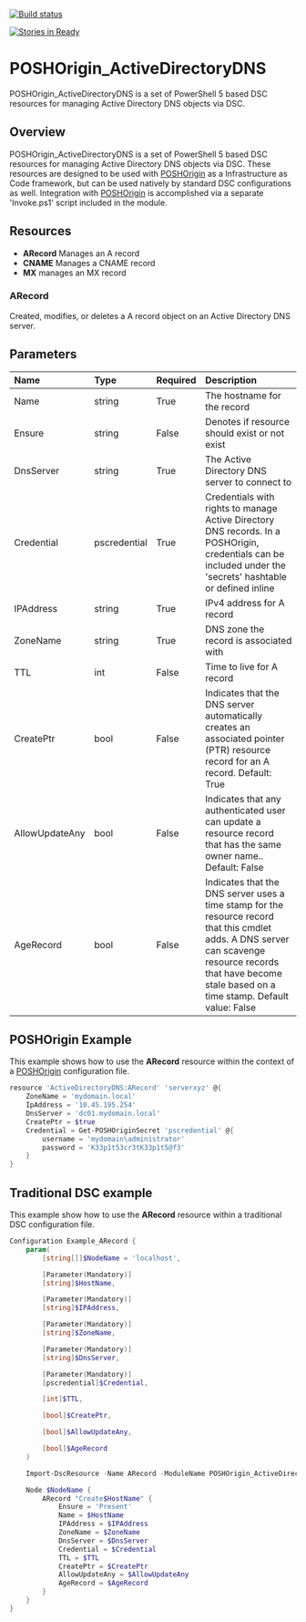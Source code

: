 [![Build status](https://ci.appveyor.com/api/projects/status/w3h64v1fk7psfke8/branch/master?svg=true)](https://ci.appveyor.com/project/devblackops/poshorigin-activedirectorydns/branch/master)

[![Stories in Ready](https://badge.waffle.io/devblackops/POSHOrigin_ActiveDirectoryDNS.png?label=ready&title=Ready)](https://waffle.io/devblackops/POSHOrigin_ActiveDirectoryDNS)

# POSHOrigin_ActiveDirectoryDNS
POSHOrigin_ActiveDirectoryDNS is a set of PowerShell 5 based DSC resources for managing Active Directory DNS objects via DSC.

## Overview
POSHOrigin_ActiveDirectoryDNS is a set of PowerShell 5 based DSC resources for managing Active Directory DNS objects via DSC. These resources are designed to be used with [POSHOrigin](https://github.com/devblackops/POSHOrigin) as a Infrastructure as Code framework, but can be used natively by standard DSC configurations as well. Integration with [POSHOrigin](https://github.com/devblackops/POSHOrigin) is accomplished via a separate 'Invoke.ps1' script included in the module.

## Resources
* **ARecord** Manages an A record
* **CNAME** Manages a CNAME record
* **MX** manages an MX record

### ARecord

Created, modifies, or deletes a A record object on an Active Directory DNS server.

Parameters
----------

| Name            | Type         | Required | Description
| :---------------|:-------------|:---------|:-----------|
| Name            | string       | True     | The hostname for the record
| Ensure          | string       | False    | Denotes if resource should exist or not exist
| DnsServer       | string       | True     | The Active Directory DNS server to connect to
| Credential      | pscredential | True     | Credentials with rights to manage Active Directory DNS records. In a POSHOrigin, credentials can be included under the 'secrets' hashtable or defined inline
| IPAddress       | string       | True     | IPv4 address for A record
| ZoneName        | string       | True     | DNS zone the record is associated with
| TTL             | int          | False    | Time to live for A record
| CreatePtr       | bool         | False    | Indicates that the DNS server automatically creates an associated pointer (PTR) resource record for an A record. Default: True
| AllowUpdateAny  | bool         | False    | Indicates that any authenticated user can update a resource record that has the same owner name.. Default: False
| AgeRecord       | bool         | False    | Indicates that the DNS server uses a time stamp for the resource record that this cmdlet adds. A DNS server can scavenge resource records that have become stale based on a time stamp. Default value: False

## POSHOrigin Example

This example shows how to use the **ARecord** resource within the context of a [POSHOrigin](https://github.com/devblackops/POSHOrigin) configuration file.

```PowerShell
resource 'ActiveDirectoryDNS:ARecord' 'serverxyz' @{
    ZoneName = 'mydomain.local'
    IpAddress = '10.45.195.254'
    DnsServer = 'dc01.mydomain.local'
    CreatePtr = $true
    Credential = Get-POSHOriginSecret 'pscredential' @{
        username = 'mydomain\administrator'
        password = 'K33p1t53cr3tK33p1t5@f3'
    }
}
```

## Traditional DSC example

This example show how to use the **ARecord** resource within a traditional DSC configuration file.

```PowerShell
Configuration Example_ARecord {
    param(
        [string[]]$NodeName = 'localhost',

        [Parameter(Mandatory)]
        [string]$HostName,

        [Parameter(Mandatory)]
        [string]$IPAddress,

        [Parameter(Mandatory)]
        [string]$ZoneName,

        [Parameter(Mandatory)]
        [string]$DnsServer,

        [Parameter(Mandatory)]
        [pscredential]$Credential,

        [int]$TTL,

        [bool]$CreatePtr,

        [bool]$AllowUpdateAny,

        [bool]$AgeRecord
    )

    Import-DscResource -Name ARecord -ModuleName POSHOrigin_ActiveDirectoryDNS

    Node $NodeName {
        ARecord "Create$HostName" {
            Ensure = 'Present'
            Name = $HostName
            IPAddress = $IPAddress
            ZoneName = $ZoneName
            DnsServer = $DnsServer
            Credential = $Credential
            TTL = $TTL
            CreatePtr = $CreatePtr
            AllowUpdateAny = $AllowUpdateAny
            AgeRecord = $AgeRecord
        }
    }
}
```
